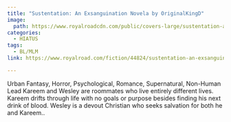 ```yaml
---
title: "Sustentation: An Exsanguination Novela by OriginalKingD"
image:
  path: https://www.royalroadcdn.com/public/covers-large/sustentation-an-exsanguinate-novela-aaaanqbb9w8.jpg
categories:
  - HIATUS
tags:
  - BL/MLM
link: https://www.royalroad.com/fiction/44824/sustentation-an-exsanguinate-novela

---
```

Urban Fantasy, Horror, Psychological, Romance, Supernatural, Non-Human Lead
Kareem and Wesley are roommates who live entirely different lives. Kareem drifts through life with no goals or purpose besides finding his next drink of blood. Wesley is a devout Christian who seeks salvation for both he and Kareem..